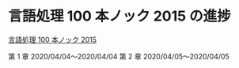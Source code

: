 # 言語処理 100 本ノック 2015 の進捗

[言語処理 100 本ノック 2015](http://www.cl.ecei.tohoku.ac.jp/nlp100/#)

第 1 章 2020/04/04〜2020/04/04
第 2 章 2020/04/05〜2020/04/05
